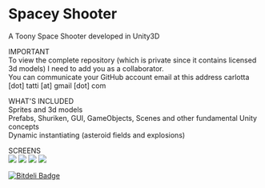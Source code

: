 Spacey Shooter
================

A Toony Space Shooter developed in Unity3D

IMPORTANT
<br>
To view the complete repository (which is private since it contains licensed 3d models) I need to add you as a collaborator.
<br>
You can communicate your GitHub account email at this address carlotta [dot] tatti [at] gmail [dot] com

WHAT'S INCLUDED
<br>
Sprites and 3d models
<br>
Prefabs, Shuriken, GUI, GameObjects, Scenes and other fundamental Unity concepts
<br>
Dynamic instantiating (asteroid fields and explosions)

SCREENS
<br>
<img src=http://f.cl.ly/items/2j1W0i370s1z1E1k1p3d/Screenshot_2014-02-02-14-33-34.png>
<img src=http://f.cl.ly/items/423e2v3Q3O313y2E1k0c/Screenshot_2014-02-02-14-35-39.png>
<img src=http://f.cl.ly/items/1V3t0S0Z0K3u220P0w0o/Screenshot_2014-02-02-14-34-17.png>
<img src=http://f.cl.ly/items/2y0H030u2r252J3y1o3j/Screenshot_2014-02-02-14-34-04.png>


[![Bitdeli Badge](https://d2weczhvl823v0.cloudfront.net/thestubborndev/spacey-shooter/trend.png)](https://bitdeli.com/free "Bitdeli Badge")

